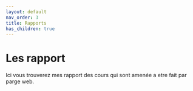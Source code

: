 ```yaml
---
layout: default
nav_order: 3
title: Rapports
has_children: true
---
```


# Les rapport
Ici vous trouverez mes rapport des cours qui sont amenée a etre fait par parge web.